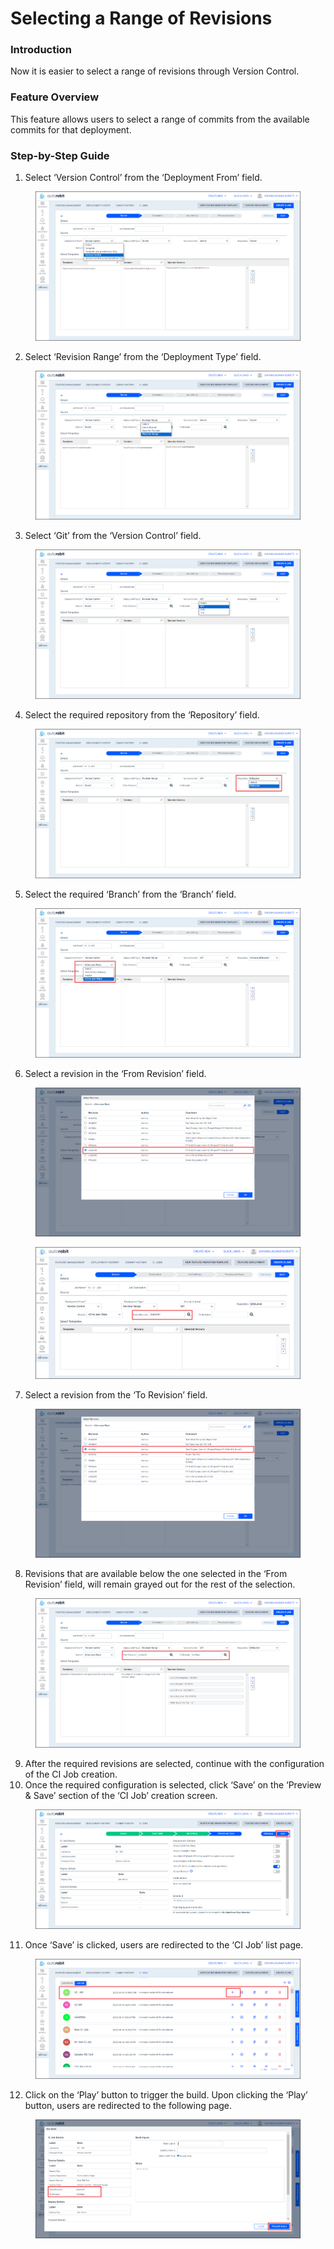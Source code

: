 # Selecting a Range of Revisions

### Introduction

Now it is easier to select a range of revisions through Version Control.

### Feature Overview

This feature allows users to select a range of commits from the available commits for that deployment.

### Step-by-Step Guide

1. Select ‘Version Control’ from the ‘Deployment From’ field.

<figure><img src="../../../../.gitbook/assets/image (42) (3).png" alt=""><figcaption></figcaption></figure>

2. Select ‘Revision Range’ from the ‘Deployment Type’ field.

<figure><img src="../../../../.gitbook/assets/image (43) (3).png" alt=""><figcaption></figcaption></figure>

3. Select ‘Git’ from the ‘Version Control’ field.

<figure><img src="../../../../.gitbook/assets/image (44) (3).png" alt=""><figcaption></figcaption></figure>

4. Select the required repository from the ‘Repository’ field.

<figure><img src="../../../../.gitbook/assets/image (45) (3).png" alt=""><figcaption></figcaption></figure>

5. Select the required ‘Branch’ from the ‘Branch’ field.

<figure><img src="../../../../.gitbook/assets/image (46) (3).png" alt=""><figcaption></figcaption></figure>

6. Select a revision in the ‘From Revision’ field.

<figure><img src="../../../../.gitbook/assets/image (47) (3).png" alt=""><figcaption></figcaption></figure>

<figure><img src="../../../../.gitbook/assets/image (48) (3).png" alt=""><figcaption></figcaption></figure>

7. Select a revision from the ‘To Revision’ field.

<figure><img src="../../../../.gitbook/assets/image (49) (3).png" alt=""><figcaption></figcaption></figure>

8. Revisions that are available below the one selected in the ‘From Revision’ field, will remain grayed out for the rest of the selection.

<figure><img src="../../../../.gitbook/assets/image (50) (3).png" alt=""><figcaption></figcaption></figure>

9. After the required revisions are selected, continue with the configuration of the CI Job creation.
10. Once the required configuration is selected, click ‘Save’ on the ‘Preview & Save’ section of the ‘CI Job’ creation screen.

<figure><img src="../../../../.gitbook/assets/image (51) (3).png" alt=""><figcaption></figcaption></figure>

11. Once ‘Save’ is clicked, users are redirected to the ‘CI Job’ list page.

<figure><img src="../../../../.gitbook/assets/image (52) (3) (1).png" alt=""><figcaption></figcaption></figure>

12. Click on the ‘Play’ button to trigger the build. Upon clicking the ‘Play’ button, users are redirected to the following page.

<figure><img src="../../../../.gitbook/assets/image (53) (3).png" alt=""><figcaption></figcaption></figure>
